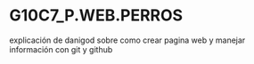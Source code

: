 # G10C7_P.WEB.PERROS
explicación de danigod sobre como crear pagina web y manejar información con git y github
